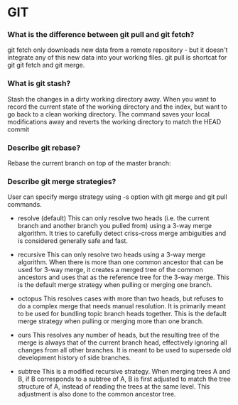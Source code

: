 # GIT

### What is the difference between git pull and git fetch?

git fetch only downloads new data from a remote repository - but it doesn't integrate any of this new data into your working files. 
git pull is shortcat for git git fetch and git merge.

### What is git stash?

Stash the changes in a dirty working directory away.
When you want to record the current state of the working directory and the index, but want to go back to a clean working directory. The command saves your local modifications away and reverts the working directory to match the HEAD commit

### Describe git rebase?

Rebase the current branch on top of the master branch:

### Describe git merge strategies?

User can specify merge strategy using -s option with git merge and git pull commands.

- resolve (default)
This can only resolve two heads (i.e. the current branch and another branch you pulled from) using a 3-way merge algorithm. It tries to carefully detect criss-cross merge ambiguities and is considered generally safe and fast.

- recursive
This can only resolve two heads using a 3-way merge algorithm. When there is more than one common ancestor that can be used for 3-way merge, it creates a merged tree of the common ancestors and uses that as the reference tree for the 3-way merge. This is the default merge strategy when pulling or merging one branch.

- octopus
This resolves cases with more than two heads, but refuses to do a complex merge that needs manual resolution. It is primarily meant to be used for bundling topic branch heads together. This is the default merge strategy when pulling or merging more than one branch.

- ours
This resolves any number of heads, but the resulting tree of the merge is always that of the current branch head, effectively ignoring all changes from all other branches. It is meant to be used to supersede old development history of side branches.

- subtree
This is a modified recursive strategy. When merging trees A and B, if B corresponds to a subtree of A, B is first adjusted to match the tree structure of A, instead of reading the trees at the same level. This adjustment is also done to the common ancestor tree.